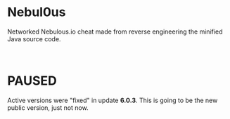 # Nebul0us
Networked Nebulous.io cheat made from reverse engineering the minified Java source code.

<br />

# PAUSED
Active versions were "fixed" in update **6.0.3**. This is going to be the new public version, just not now.
